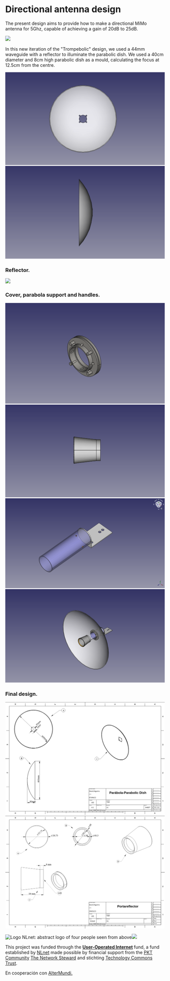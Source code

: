 <!--
SPDX-FileCopyrightText: 2023 Tecnología de Raíz <tecnologiaderaiz@disroot.org>

SPDX-License-Identifier: CC-BY-NC-4.0
-->

# Directional antenna design

The present design aims to provide how to make a directional MiMo antenna for 5Ghz, capable of achieving a gain of 20dB to 25dB.

<img src="https://i.imgur.com/ubGm5SP.png" height="400">



In this new iteration of the "Trompebolic" design, we used a 44mm waveguide with a reflector to illuminate the parabolic dish.
We used a 40cm diameter and 8cm high parabolic dish as a mould, calculating the focus at 12.5cm from the centre.


![](images/parabola-front001.png)
![](images/parabola-side001.png)


### Reflector.

<img src="https://i.imgur.com/sjcB1Ct.png" height="300">


### Cover, parabola support and handles.

![](images/soporte-parabaola001.png)
![](images/portareflector-side001.png)
![](images/waveguide-perspective001.png)
![](images/waveguide-accesorios001.png)



### Final design.

![](images/plano-Parabola001.png)
![](images/plano-portareflector001.png)

<img src="https://user-images.githubusercontent.com/104506596/191294248-aa22ad16-f991-412b-8d32-99e27614e7f2.png" alt="Logo NLnet: abstract logo of four people seen from above" height="70"><img src="https://nlnet.nl/image/logos/technologycommonstrust.svg" height="100">

<p>This project was funded through the <strong> <a href="https://nlnet.nl/useroperated/">User-Operated Internet</a> </strong> fund, a fund established by <a href="https://nlnet.nl">NLnet</a> made possible by financial support from the <a href="https://pkt.cash" rel="nofollow">PKT Community</a> <a href="https://pkt.cash/network-steward" rel="nofollow">The Network Steward</a> and stichting <a href="https://technologycommons.org">Technology Commons Trust</a>.</p> 

<p>En cooperación con <a href="https://altermundi.net/">AlterMundi.</a></p>
